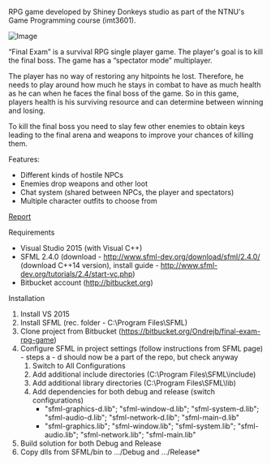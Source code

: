 RPG game developed by Shiney Donkeys studio as part of the NTNU's Game Programming course (imt3601).

![Image](https://i.imgur.com/4myaatB.jpg)

“Final Exam” is a survival RPG single player game. The player's goal is to kill the final boss. The game has a “spectator mode” multiplayer.

The player has no way of restoring any hitpoints he lost. Therefore, he needs to play around how much he stays in combat to have as much health as he can when he faces the final boss of the game. So in this game, players health is his surviving resource and can determine between winning and losing.

To kill the final boss you need to slay few other enemies to obtain keys leading to the final arena and weapons to improve your chances of killing them.

Features:

* Different kinds of hostile NPCs
* Enemies drop weapons and other loot
* Chat system (shared between NPCs, the player and spectators)
* Multiple character outfits to choose from

[Report](https://bitbucket.org/Ondrejb/final-exam-rpg-game/raw/de1ca35806b76893828d496cd7b664a92c957bb9/Report/FinalExamreport.pdf)

Requirements

* Visual Studio 2015 (with Visual C++)
* SFML 2.4.0 (download - http://www.sfml-dev.org/download/sfml/2.4.0/ (download C++14 version), install guide - http://www.sfml-dev.org/tutorials/2.4/start-vc.php)
* Bitbucket account (http://bitbucket.org)

Installation

1. Install VS 2015
2. Install SFML (rec. folder - C:\Program Files\SFML)
3. Clone project from Bitbucket (https://bitbucket.org/Ondrejb/final-exam-rpg-game)  
4. Configure SFML in project settings (follow instructions from SFML page) - steps a - d should now be a part of the repo, but check anyway
    1. Switch to All Configurations
    2. Add additional include directories (C:\Program Files\SFML\include)
    3. Add additional library directories (C:\Program Files\SFML\lib)
    4. Add dependencies for both debug and release (switch configurations)    
        * "sfml-graphics-d.lib"; "sfml-window-d.lib"; "sfml-system-d.lib"; "sfml-audio-d.lib"; "sfml-network-d.lib"; "sfml-main-d.lib"
        * "sfml-graphics.lib"; "sfml-window.lib"; "sfml-system.lib"; "sfml-audio.lib"; "sfml-network.lib"; "sfml-main.lib"
5. Build solution for both Debug and Release
6. Copy dlls from SFML/bin to .../Debug and .../Release*
